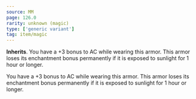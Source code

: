 ```yaml
---
source: MM
page: 126.0
rarity: unknown (magic)
type: ['generic variant']
tag: item/magic
---
```


**Inherits**. You have a +3 bonus to AC while wearing this armor. This armor loses its enchantment bonus permanently if it is exposed to sunlight for 1 hour or longer.


You have a +3 bonus to AC while wearing this armor. This armor loses its enchantment bonus permanently if it is exposed to sunlight for 1 hour or longer.


